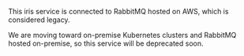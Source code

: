 This iris service is connected to RabbitMQ hosted on AWS, which is considered legacy.

We are moving toward on-premise Kubernetes clusters and RabbitMQ hosted on-premise, so this service will be deprecated soon.
